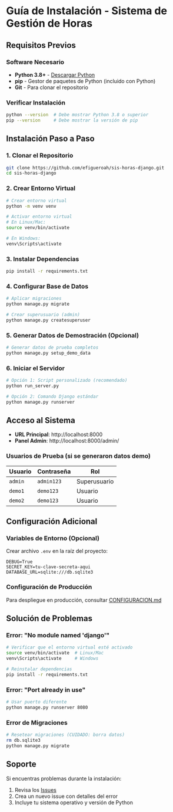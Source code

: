 # Guía de Instalación - Sistema de Gestión de Horas

## Requisitos Previos

### Software Necesario
- **Python 3.8+** - [Descargar Python](https://www.python.org/downloads/)
- **pip** - Gestor de paquetes de Python (incluido con Python)
- **Git** - Para clonar el repositorio

### Verificar Instalación
```bash
python --version  # Debe mostrar Python 3.8 o superior
pip --version     # Debe mostrar la versión de pip
```

## Instalación Paso a Paso

### 1. Clonar el Repositorio
```bash
git clone https://github.com/efigueroah/sis-horas-django.git
cd sis-horas-django
```

### 2. Crear Entorno Virtual
```bash
# Crear entorno virtual
python -m venv venv

# Activar entorno virtual
# En Linux/Mac:
source venv/bin/activate

# En Windows:
venv\Scripts\activate
```

### 3. Instalar Dependencias
```bash
pip install -r requirements.txt
```

### 4. Configurar Base de Datos
```bash
# Aplicar migraciones
python manage.py migrate

# Crear superusuario (admin)
python manage.py createsuperuser
```

### 5. Generar Datos de Demostración (Opcional)
```bash
# Generar datos de prueba completos
python manage.py setup_demo_data
```

### 6. Iniciar el Servidor
```bash
# Opción 1: Script personalizado (recomendado)
python run_server.py

# Opción 2: Comando Django estándar
python manage.py runserver
```

## Acceso al Sistema

- **URL Principal**: http://localhost:8000
- **Panel Admin**: http://localhost:8000/admin/

### Usuarios de Prueba (si se generaron datos demo)
| Usuario | Contraseña | Rol |
|---------|------------|-----|
| `admin` | `admin123` | Superusuario |
| `demo1` | `demo123` | Usuario |
| `demo2` | `demo123` | Usuario |

## Configuración Adicional

### Variables de Entorno (Opcional)
Crear archivo `.env` en la raíz del proyecto:
```env
DEBUG=True
SECRET_KEY=tu-clave-secreta-aqui
DATABASE_URL=sqlite:///db.sqlite3
```

### Configuración de Producción
Para despliegue en producción, consultar [CONFIGURACION.md](CONFIGURACION.md)

## Solución de Problemas

### Error: "No module named 'django'"
```bash
# Verificar que el entorno virtual esté activado
source venv/bin/activate  # Linux/Mac
venv\Scripts\activate     # Windows

# Reinstalar dependencias
pip install -r requirements.txt
```

### Error: "Port already in use"
```bash
# Usar puerto diferente
python manage.py runserver 8080
```

### Error de Migraciones
```bash
# Resetear migraciones (CUIDADO: borra datos)
rm db.sqlite3
python manage.py migrate
```

## Soporte

Si encuentras problemas durante la instalación:
1. Revisa los [Issues](https://github.com/efigueroah/sis-horas-django/issues)
2. Crea un nuevo issue con detalles del error
3. Incluye tu sistema operativo y versión de Python
